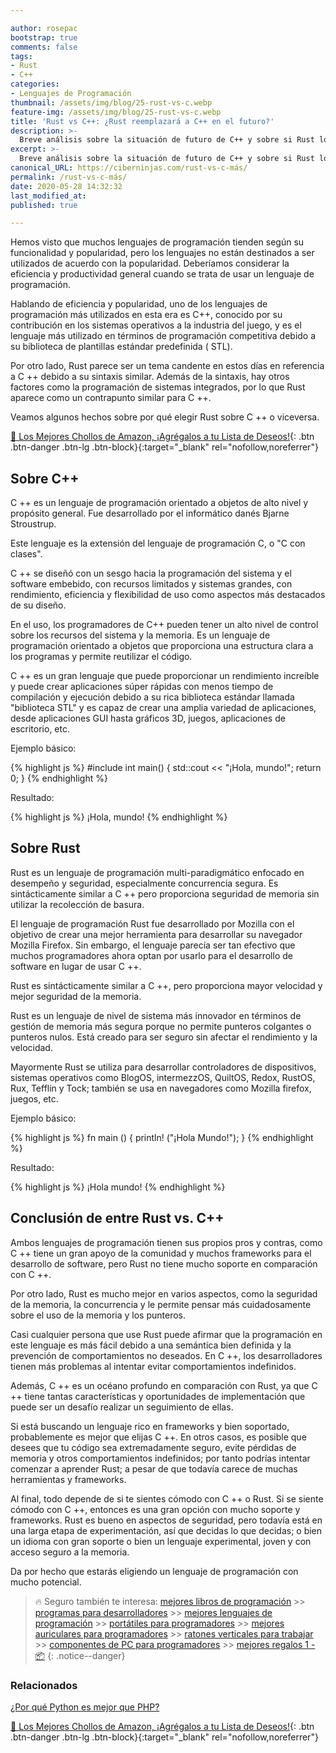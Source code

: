 ```yaml
---

author: rosepac
bootstrap: true
comments: false
tags:
- Rust
- C++
categories:
- Lenguajes de Programación
thumbnail: /assets/img/blog/25-rust-vs-c.webp
feature-img: /assets/img/blog/25-rust-vs-c.webp
title: 'Rust vs C++: ¿Rust reemplazará a C++ en el futuro?'
description: >-
  Breve análisis sobre la situación de futuro de C++ y sobre si Rust logrará alcanzar a ser algún día, un lenguaje de programación lo suficientemente importante como para ocupar un lugar en el mundo de la programación.
excerpt: >-
  Breve análisis sobre la situación de futuro de C++ y sobre si Rust logrará alcanzar a ser algún día, un lenguaje de programación lo suficientemente importante como para ocupar un lugar en el mundo de la programación.
canonical_URL: https://ciberninjas.com/rust-vs-c-más/
permalink: /rust-vs-c-más/
date: 2020-05-28 14:32:32
last_modified_at: 
published: true

---
```


<!-- https://www.geeksforgeeks.org/rust-vs-c-will-rust-replace-c-in-future/ -->
Hemos visto que muchos lenguajes de programación tienden según su funcionalidad y popularidad, pero los lenguajes no están destinados a ser utilizados de acuerdo con la popularidad. Deberíamos considerar la eficiencia y productividad general cuando se trata de usar un lenguaje de programación.

Hablando de eficiencia y popularidad, uno de los lenguajes de programación más utilizados en esta era es C++, conocido por su contribución en los sistemas operativos a la industria del juego, y es el lenguaje más utilizado en términos de programación competitiva debido a su biblioteca de plantillas estándar predefinida ( STL).

Por otro lado, Rust parece ser un tema candente en estos días en referencia a C ++ debido a su sintaxis similar. Además de la sintaxis, hay otros factores como la programación de sistemas integrados, por lo que Rust aparece como un contrapunto similar para C ++.

Veamos algunos hechos sobre por qué elegir Rust sobre C ++ o viceversa.

[🛒 Los Mejores Chollos de Amazon, ¡Agrégalos a tu Lista de Deseos!](https://www.amazon.es/shop/cibercursos "Los Mejores Chollos de Amazon, Ofertas Flash, Black Monday y Amazon Prime Day"){: .btn .btn-danger .btn-lg .btn-block}{:target="_blank" rel="nofollow,noreferrer"}

## **Sobre C++**

C ++ es un lenguaje de programación orientado a objetos de alto nivel y propósito general. Fue desarrollado por el informático danés Bjarne Stroustrup.

Este lenguaje es la extensión del lenguaje de programación C, o "C con clases".

C ++ se diseñó con un sesgo hacia la programación del sistema y el software embebido, con recursos limitados y sistemas grandes, con rendimiento, eficiencia y flexibilidad de uso como aspectos más destacados de su diseño.

En el uso, los programadores de C++ pueden tener un alto nivel de control sobre los recursos del sistema y la memoria. Es un lenguaje de programación orientado a objetos que proporciona una estructura clara a los programas y permite reutilizar el código.

C ++ es un gran lenguaje que puede proporcionar un rendimiento increíble y puede crear aplicaciones súper rápidas con menos tiempo de compilación y ejecución debido a su rica biblioteca estándar llamada "biblioteca STL" y es capaz de crear una amplia variedad de aplicaciones, desde aplicaciones GUI hasta gráficos 3D, juegos, aplicaciones de escritorio, etc.

Ejemplo básico:

{% highlight js %}
#include <iostream> 
int main() { 
    std::cout << "¡Hola, mundo!"; 
    return 0; 
} 
{% endhighlight %}

Resultado:

{% highlight js %}
¡Hola, mundo!
{% endhighlight %}

## **Sobre Rust**

Rust es un lenguaje de programación multi-paradigmático enfocado en desempeño y seguridad, especialmente concurrencia segura. Es sintácticamente similar a C ++ pero proporciona seguridad de memoria sin utilizar la recolección de basura.

El lenguaje de programación Rust fue desarrollado por Mozilla con el objetivo de crear una mejor herramienta para desarrollar su navegador Mozilla Firefox. Sin embargo, el lenguaje parecía ser tan efectivo que muchos programadores ahora optan por usarlo para el desarrollo de software en lugar de usar C ++. 

Rust es sintácticamente similar a C ++, pero proporciona mayor velocidad y mejor seguridad de la memoria.

Rust es un lenguaje de nivel de sistema más innovador en términos de gestión de memoria más segura porque no permite punteros colgantes o punteros nulos. Está creado para ser seguro sin afectar el rendimiento y la velocidad.

Mayormente Rust se utiliza para desarrollar controladores de dispositivos, sistemas operativos como BlogOS, intermezzOS, QuiltOS, Redox, RustOS, Rux, Tefflin y Tock; también se usa en navegadores como Mozilla firefox, juegos, etc.

Ejemplo básico:

{% highlight js %}
fn main () {
    println! ("¡Hola Mundo!");
}
{% endhighlight %}

Resultado:

{% highlight js %}
¡Hola mundo!
{% endhighlight %}

## **Conclusión de entre Rust vs. C++**

Ambos lenguajes de programación tienen sus propios pros y contras, como C ++ tiene un gran apoyo de la comunidad y muchos frameworks para el desarrollo de software, pero Rust no tiene mucho soporte en comparación con C ++.

Por otro lado, Rust es mucho mejor en varios aspectos, como la seguridad de la memoria, la concurrencia y le permite pensar más cuidadosamente sobre el uso de la memoria y los punteros.

Casi cualquier persona que use Rust puede afirmar que la programación en este lenguaje es más fácil debido a una semántica bien definida y la prevención de comportamientos no deseados. En C ++, los desarrolladores tienen más problemas al intentar evitar comportamientos indefinidos.

Además, C ++ es un océano profundo en comparación con Rust, ya que C ++ tiene tantas características y oportunidades de implementación que puede ser un desafío realizar un seguimiento de ellas.

Si está buscando un lenguaje rico en frameworks y bien soportado, probablemente es mejor que elijas C ++. En otros casos, es posible que desees que tu código sea extremadamente seguro, evite pérdidas de memoria y otros comportamientos indefinidos; por tanto podrías intentar comenzar a aprender Rust; a pesar de que todavía carece de muchas herramientas y frameworks.

Al final, todo depende de si te sientes cómodo con C ++ o Rust. Si se siente cómodo con C ++, entonces es una gran opción con mucho soporte y frameworks. Rust es bueno en aspectos de seguridad, pero todavía está en una larga etapa de experimentación, así que decidas lo que decidas; o bien un idioma con gran soporte o bien un lenguaje experimental, joven y con acceso seguro a la memoria.

Da por hecho que estarás eligiendo un lenguaje de programación con mucho potencial.

> 🔥 Seguro también te interesa: [mejores libros de programación](/programar/) >> [programas para desarrolladores](/mejores-sistemas-operativos-para-hackear/) >> [mejores lenguajes de programación](/15-mejores-lenguajes-programacion/) >> [portátiles para programadores]() >> [mejores auriculares para programadores](/auriculares-dise%C3%B1o/) >> [ratones verticales para trabajar](/teclados-ratones-dise%C3%B1o/) >> [componentes de PC para programadores](/ordenadores-componentes/) >> [mejores regalos 1 - 📦](/black-friday-amazon/)
{: .notice--danger}

### **Relacionados** <!-- omit in toc -->

[¿Por qué Python es mejor que PHP?](https://ciberninjas.com/porque-python-es-mejor-que-php/)

[🛒 Los Mejores Chollos de Amazon, ¡Agrégalos a tu Lista de Deseos!](https://www.amazon.es/shop/cibercursos "Los Mejores Chollos de Amazon, Ofertas Flash, Black Monday y Amazon Prime Day"){: .btn .btn-danger .btn-lg .btn-block}{:target="_blank" rel="nofollow,noreferrer"}
